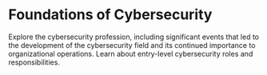# Foundations of Cybersecurity

Explore the cybersecurity profession, including significant events that led to the development of the cybersecurity field and its continued importance to organizational operations. Learn about entry-level cybersecurity roles and responsibilities.